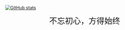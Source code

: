 [![GitHub stats](https://github-readme-stats.vercel.app/api?username=Lisboy777)](https://github.com/anuraghazra/github-readme-stats)

<div style=
    "font-size:25px;text-align:center;"
    >不忘初心，方得始终
</div>



